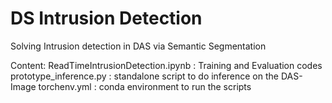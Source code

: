 # DS Intrusion Detection


Solving Intrusion detection in DAS via Semantic Segmentation 

Content:
ReadTimeIntrusionDetection.ipynb : Training and Evaluation codes
prototype_inference.py : standalone script to do inference on the DAS-Image
torchenv.yml : conda environment to run the scripts
